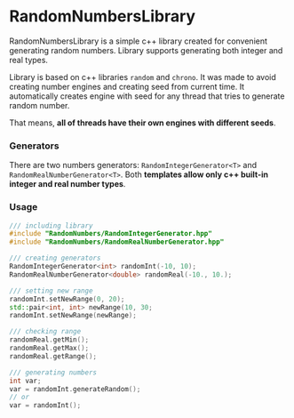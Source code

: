 # RandomNumbersLibrary
RandomNumbersLibrary is a simple c++ library created for convenient generating random numbers.
Library supports generating both integer and real types.

Library is based on c++ libraries ```random``` and ```chrono```.
It was made to avoid creating number engines and creating seed from current time.
It automatically creates engine with seed for any thread that tries to generate random number.

That means, **all of threads have their own engines with different seeds**.

### Generators
There are two numbers generators: ```RandomIntegerGenerator<T>``` and ```RandomRealNumberGenerator<T>```.
Both **templates allow only c++ built-in integer and real number types**.

### Usage

```c++
/// including library
#include "RandomNumbers/RandomIntegerGenerator.hpp"
#include "RandomNumbers/RandomRealNumberGenerator.hpp"

/// creating generators
RandomIntegerGenerator<int> randomInt(-10, 10);
RandomRealNumberGenerator<double> randomReal(-10., 10.);

/// setting new range
randomInt.setNewRange(0, 20);
std::pair<int, int> newRange(10, 30;
randomInt.setNewRange(newRange);

/// checking range
randomReal.getMin();
randomReal.getMax();
randomReal.getRange();

/// generating numbers
int var;
var = randomInt.generateRandom();
// or
var = randomInt();
```